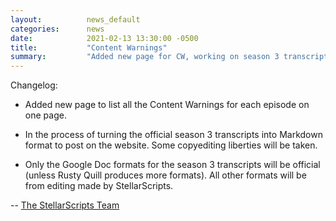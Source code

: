 ```yaml
---
layout:          news_default
categories:      news
date:            2021-02-13 13:30:00 -0500
title:           "Content Warnings"
summary:         "Added new page for CW, working on season 3 transcripts"
---
```


Changelog:

* Added new page to list all the Content Warnings for each episode on one page.

* In the process of turning the official season 3 transcripts into Markdown format to post on the website. Some copyediting liberties will be taken.

* Only the Google Doc formats for the season 3 transcripts will be official (unless Rusty Quill produces more formats). All other formats will be from editing made by StellarScripts.

-- [The StellarScripts Team](https://stellarscripts.tumblr.com/)
